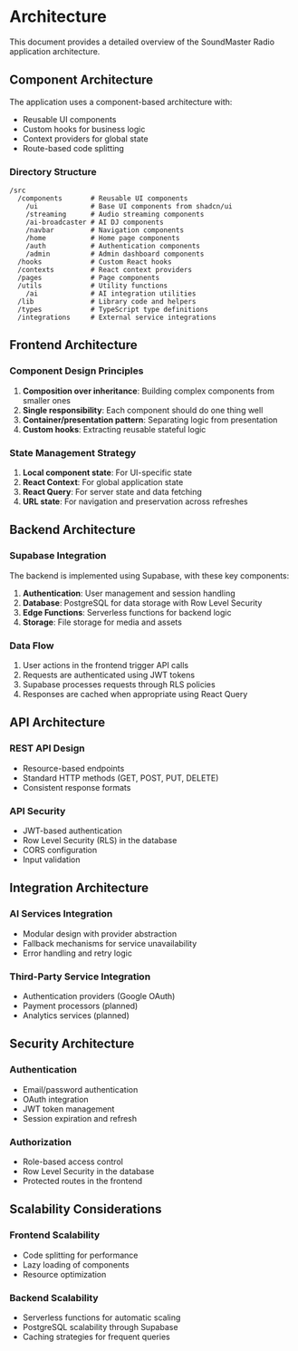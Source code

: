 
# Architecture

This document provides a detailed overview of the SoundMaster Radio application architecture.

## Component Architecture

The application uses a component-based architecture with:
- Reusable UI components
- Custom hooks for business logic
- Context providers for global state
- Route-based code splitting

### Directory Structure
```
/src
  /components       # Reusable UI components
    /ui             # Base UI components from shadcn/ui
    /streaming      # Audio streaming components
    /ai-broadcaster # AI DJ components
    /navbar         # Navigation components
    /home           # Home page components
    /auth           # Authentication components
    /admin          # Admin dashboard components
  /hooks            # Custom React hooks
  /contexts         # React context providers
  /pages            # Page components
  /utils            # Utility functions
    /ai             # AI integration utilities
  /lib              # Library code and helpers
  /types            # TypeScript type definitions
  /integrations     # External service integrations
```

## Frontend Architecture

### Component Design Principles
1. **Composition over inheritance**: Building complex components from smaller ones
2. **Single responsibility**: Each component should do one thing well
3. **Container/presentation pattern**: Separating logic from presentation
4. **Custom hooks**: Extracting reusable stateful logic

### State Management Strategy
1. **Local component state**: For UI-specific state
2. **React Context**: For global application state
3. **React Query**: For server state and data fetching
4. **URL state**: For navigation and preservation across refreshes

## Backend Architecture

### Supabase Integration
The backend is implemented using Supabase, with these key components:

1. **Authentication**: User management and session handling
2. **Database**: PostgreSQL for data storage with Row Level Security
3. **Edge Functions**: Serverless functions for backend logic
4. **Storage**: File storage for media and assets

### Data Flow
1. User actions in the frontend trigger API calls
2. Requests are authenticated using JWT tokens
3. Supabase processes requests through RLS policies
4. Responses are cached when appropriate using React Query

## API Architecture

### REST API Design
- Resource-based endpoints
- Standard HTTP methods (GET, POST, PUT, DELETE)
- Consistent response formats

### API Security
- JWT-based authentication
- Row Level Security (RLS) in the database
- CORS configuration
- Input validation

## Integration Architecture

### AI Services Integration
- Modular design with provider abstraction
- Fallback mechanisms for service unavailability
- Error handling and retry logic

### Third-Party Service Integration
- Authentication providers (Google OAuth)
- Payment processors (planned)
- Analytics services (planned)

## Security Architecture

### Authentication
- Email/password authentication
- OAuth integration
- JWT token management
- Session expiration and refresh

### Authorization
- Role-based access control
- Row Level Security in the database
- Protected routes in the frontend

## Scalability Considerations

### Frontend Scalability
- Code splitting for performance
- Lazy loading of components
- Resource optimization

### Backend Scalability
- Serverless functions for automatic scaling
- PostgreSQL scalability through Supabase
- Caching strategies for frequent queries

